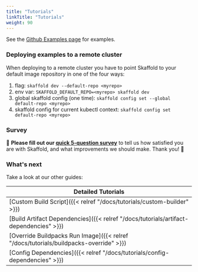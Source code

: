 ```yaml
---
title: "Tutorials"
linkTitle: "Tutorials"
weight: 90
---
```


See the [Github Examples page](https://github.com/GoogleContainerTools/skaffold/tree/master/examples) for examples.

### Deploying examples to a remote cluster

When deploying to a remote cluster you have to point Skaffold to your default image repository in one of the four ways:

 1. flag: `skaffold dev --default-repo <myrepo>`
 1. env var: `SKAFFOLD_DEFAULT_REPO=<myrepo> skaffold dev`
 1. global skaffold config (one time): `skaffold config set --global default-repo <myrepo>`
 1. skaffold config for current kubectl context: `skaffold config set default-repo <myrepo>`

### Survey

:mega: **Please fill out our [quick 5-question survey](https://forms.gle/BMTbGQXLWSdn7vEs6)** to tell us how satisfied you are with Skaffold, and what improvements we should make. Thank you! :dancers:

### What's next

Take a look at our other guides:

| Detailed Tutorials |
|--------------------|
| [Custom Build Script]({{< relref "/docs/tutorials/custom-builder" >}}) |
| [Build Artifact Dependencies]({{< relref "/docs/tutorials/artifact-dependencies" >}}) |
| [Override Buildpacks Run Image]({{< relref "/docs/tutorials/buildpacks-override" >}}) |
| [Config Dependencies]({{< relref "/docs/tutorials/config-dependencies" >}}) |

